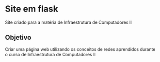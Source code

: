 # Site em flask
Site criado para a matéria de Infraestrutura de Computadores II

## Objetivo
Criar uma página web utilizando os conceitos de redes aprendidos durante o curso de Infraestrutura de Computadores II

